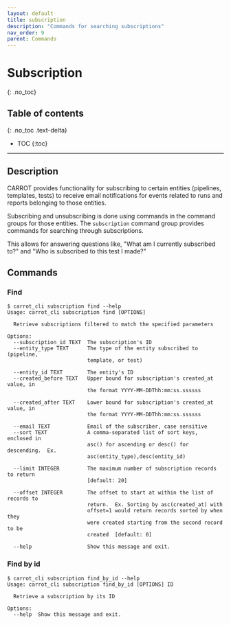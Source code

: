 ```yaml
---
layout: default
title: subscription
description: "Commands for searching subscriptions"
nav_order: 9
parent: Commands
---
```


# Subscription
{: .no_toc}

## Table of contents
{: .no_toc .text-delta}

* TOC
{:toc}

---

## Description
CARROT provides functionality for subscribing to certain entities (pipelines, templates, tests) to receive email notifications for events related to runs and reports belonging to those entities.  

Subscribing and unsubscribing is done using commands in the command groups for those entities.  The `subscription` command group provides commands for searching through subscriptions.

This allows for answering questions like, "What am I currently subscribed to?" and "Who is subscribed to this test I made?"

## Commands

### Find
```shell
$ carrot_cli subscription find --help
Usage: carrot_cli subscription find [OPTIONS]

  Retrieve subscriptions filtered to match the specified parameters

Options:
  --subscription_id TEXT  The subscription's ID
  --entity_type TEXT      The type of the entity subscribed to (pipeline,
                          template, or test)

  --entity_id TEXT        The entity's ID
  --created_before TEXT   Upper bound for subscription's created_at value, in
                          the format YYYY-MM-DDThh:mm:ss.ssssss

  --created_after TEXT    Lower bound for subscription's created_at value, in
                          the format YYYY-MM-DDThh:mm:ss.ssssss

  --email TEXT            Email of the subscriber, case sensitive
  --sort TEXT             A comma-separated list of sort keys, enclosed in
                          asc() for ascending or desc() for descending.  Ex.
                          asc(entity_type),desc(entity_id)

  --limit INTEGER         The maximum number of subscription records to return
                          [default: 20]

  --offset INTEGER        The offset to start at within the list of records to
                          return.  Ex. Sorting by asc(created_at) with
                          offset=1 would return records sorted by when they
                          were created starting from the second record to be
                          created  [default: 0]

  --help                  Show this message and exit.

```

### Find by id
```shell
$ carrot_cli subscription find_by_id --help
Usage: carrot_cli subscription find_by_id [OPTIONS] ID

  Retrieve a subscription by its ID

Options:
  --help  Show this message and exit.

```